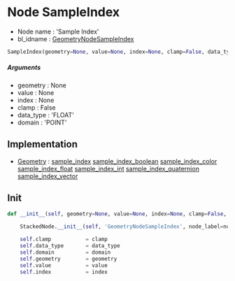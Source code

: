 # Node SampleIndex

- Node name : 'Sample Index'
- bl_idname : [GeometryNodeSampleIndex](https://docs.blender.org/api/current/bpy.types.{bl_idname}.html)


``` python
SampleIndex(geometry=None, value=None, index=None, clamp=False, data_type='FLOAT', domain='POINT', node_label=None, node_color=None)
```
##### Arguments

- geometry : None
- value : None
- index : None
- clamp : False
- data_type : 'FLOAT'
- domain : 'POINT'

## Implementation

- [Geometry](/docs/GeoNodes/Geometry.md) : [sample_index](/docs/GeoNodes/Geometry.md#sample_index) [sample_index_boolean](/docs/GeoNodes/Geometry.md#sample_index_boolean) [sample_index_color](/docs/GeoNodes/Geometry.md#sample_index_color) [sample_index_float](/docs/GeoNodes/Geometry.md#sample_index_float) [sample_index_int](/docs/GeoNodes/Geometry.md#sample_index_int) [sample_index_quaternion](/docs/GeoNodes/Geometry.md#sample_index_quaternion) [sample_index_vector](/docs/GeoNodes/Geometry.md#sample_index_vector)

## Init

``` python
def __init__(self, geometry=None, value=None, index=None, clamp=False, data_type='FLOAT', domain='POINT', node_label=None, node_color=None):

    StackedNode.__init__(self, 'GeometryNodeSampleIndex', node_label=node_label, node_color=node_color)

    self.clamp           = clamp
    self.data_type       = data_type
    self.domain          = domain
    self.geometry        = geometry
    self.value           = value
    self.index           = index
```
